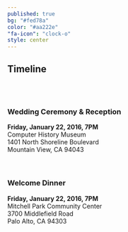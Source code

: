 ```yaml
---
published: true
bg: "#fed78a"
color: "#aa222e"
"fa-icon": "clock-o"
style: center
---
```

















## Timeline
<br><br>
### Wedding Ceremony & Reception<br>
**Friday, January 22, 2016, 7PM**<br>
Computer History Museum<br>
1401 North Shoreline Boulevard<br>
Mountain View, CA 94043<br>
<br><br>    
### Welcome Dinner<br>
**Friday, January 22, 2016, 7PM**<br>
Mitchell Park Community Center<br>
3700 Middlefield Road<br>
Palo Alto, CA 94303<br>
